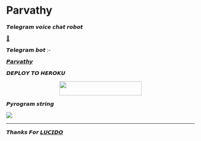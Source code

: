  # Parvathy

𝙏𝙚𝙡𝙚𝙜𝙧𝙖𝙢 𝙫𝙤𝙞𝙘𝙚 𝙘𝙝𝙖𝙩 𝙧𝙤𝙗𝙤𝙩

[💝](https://telegra.ph/file/42f540d4f13c41781567e.jpg)

𝙏𝙚𝙡𝙚𝙜𝙧𝙖𝙢 𝙗𝙤𝙩 :-

 [𝙋𝙖𝙧𝙫𝙖𝙩𝙝𝙮](https://t.me/Parvathy_MusicRobot)

𝘿𝙀𝙋𝙇𝙊𝙔 𝙏𝙊 𝙃𝙀𝙍𝙊𝙆𝙐
<p align="center"><a href="https://heroku.com/deploy?template=https://github.com/Im-zeus/musiqo"> <img src="https://img.shields.io/badge/Deploy%20To%20Heroku-black?style=for-the-badge&logo=heroku" width="220" height="38.45"/></a></p>


𝙋𝙮𝙧𝙤𝙜𝙧𝙖𝙢 𝙨𝙩𝙧𝙞𝙣𝙜

<a href="https://replit.com/@basimon/GMusiqopyrostring"><img src="https://img.shields.io/badge/Run-Repl.it-white?style=for-the-badge&logo=repl.it"></a>

--------------------------------------------------------------------------------------------------------------------------------------------------------
𝙏𝙝𝙖𝙣𝙠𝙨 𝙁𝙤𝙧 [𝙇𝙐𝘾𝙄𝘿𝙊](https://github.com/LucidoXD)
